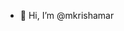 - 👋 Hi, I’m @mkrishamar

<!---
mkrishamar/mkrishamar is a ✨ special ✨ repository because its `README.md` (this file) appears on your GitHub profile.
You can click the Preview link to take a look at your changes.
--->

